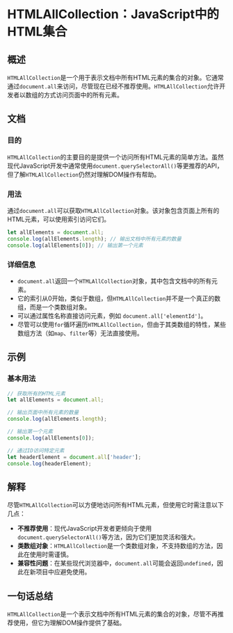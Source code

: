 <!--
Meta Description: # HTMLAllCollection：JavaScript中的HTML集合 ## 概述 `HTMLAllCollection`是一个用于表示文档中所有HTML元素的集合的对象。它通常通过`document.all`来访问，尽管现在已经不推荐使用。`HTMLAllCollection`允许开发者以数...
Meta Keywords: htmlallcollection, document, all, allelements, console
-->

# HTMLAllCollection：JavaScript中的HTML集合

## 概述
`HTMLAllCollection`是一个用于表示文档中所有HTML元素的集合的对象。它通常通过`document.all`来访问，尽管现在已经不推荐使用。`HTMLAllCollection`允许开发者以数组的方式访问页面中的所有元素。

## 文档
### 目的
`HTMLAllCollection`的主要目的是提供一个访问所有HTML元素的简单方法。虽然现代JavaScript开发中通常使用`document.querySelectorAll()`等更推荐的API，但了解`HTMLAllCollection`仍然对理解DOM操作有帮助。

### 用法
通过`document.all`可以获取`HTMLAllCollection`对象。该对象包含页面上所有的HTML元素，可以使用索引访问它们。

```javascript
let allElements = document.all;
console.log(allElements.length); // 输出文档中所有元素的数量
console.log(allElements[0]); // 输出第一个元素
```

### 详细信息
- `document.all`返回一个`HTMLAllCollection`对象，其中包含文档中的所有元素。
- 它的索引从0开始，类似于数组，但`HTMLAllCollection`并不是一个真正的数组，而是一个类数组对象。
- 可以通过属性名称直接访问元素，例如 `document.all['elementId']`。
- 尽管可以使用`for`循环遍历`HTMLAllCollection`，但由于其类数组的特性，某些数组方法（如`map`、`filter`等）无法直接使用。

## 示例
### 基本用法
```javascript
// 获取所有的HTML元素
let allElements = document.all;

// 输出页面中所有元素的数量
console.log(allElements.length);

// 输出第一个元素
console.log(allElements[0]);

// 通过ID访问特定元素
let headerElement = document.all['header'];
console.log(headerElement);
```

## 解释
尽管`HTMLAllCollection`可以方便地访问所有HTML元素，但使用它时需注意以下几点：
- **不推荐使用**：现代JavaScript开发者更倾向于使用`document.querySelectorAll()`等方法，因为它们更加灵活和强大。
- **类数组对象**：`HTMLAllCollection`是一个类数组对象，不支持数组的方法，因此在使用时需谨慎。
- **兼容性问题**：在某些现代浏览器中，`document.all`可能会返回`undefined`，因此在新项目中应避免使用。

## 一句话总结
`HTMLAllCollection`是一个表示文档中所有HTML元素的集合的对象，尽管不再推荐使用，但它为理解DOM操作提供了基础。